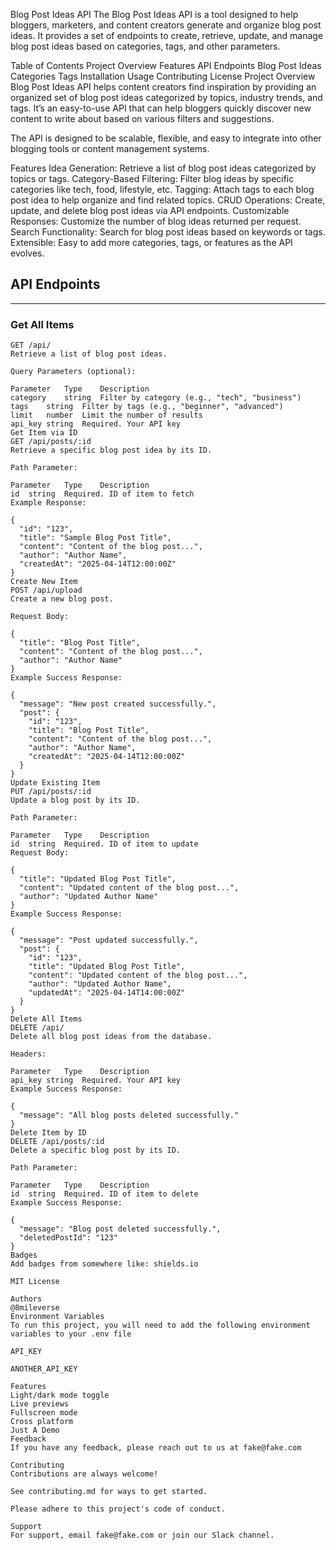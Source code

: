 Blog Post Ideas API
The Blog Post Ideas API is a tool designed to help bloggers, marketers, and content creators generate and organize blog post ideas. It provides a set of endpoints to create, retrieve, update, and manage blog post ideas based on categories, tags, and other parameters.

Table of Contents
Project Overview
Features
API Endpoints
Blog Post Ideas
Categories
Tags
Installation
Usage
Contributing
License
Project Overview
Blog Post Ideas API helps content creators find inspiration by providing an organized set of blog post ideas categorized by topics, industry trends, and tags. It’s an easy-to-use API that can help bloggers quickly discover new content to write about based on various filters and suggestions.

The API is designed to be scalable, flexible, and easy to integrate into other blogging tools or content management systems.

Features
Idea Generation: Retrieve a list of blog post ideas categorized by topics or tags.
Category-Based Filtering: Filter blog ideas by specific categories like tech, food, lifestyle, etc.
Tagging: Attach tags to each blog post idea to help organize and find related topics.
CRUD Operations: Create, update, and delete blog post ideas via API endpoints.
Customizable Responses: Customize the number of blog ideas returned per request.
Search Functionality: Search for blog post ideas based on keywords or tags.
Extensible: Easy to add more categories, tags, or features as the API evolves.
## API Endpoints

---

### Get All Items

```http
GET /api/
Retrieve a list of blog post ideas.

Query Parameters (optional):

Parameter	Type	Description
category	string	Filter by category (e.g., "tech", "business")
tags	string	Filter by tags (e.g., "beginner", "advanced")
limit	number	Limit the number of results
api_key	string	Required. Your API key
Get Item via ID
GET /api/posts/:id
Retrieve a specific blog post idea by its ID.

Path Parameter:

Parameter	Type	Description
id	string	Required. ID of item to fetch
Example Response:

{
  "id": "123",
  "title": "Sample Blog Post Title",
  "content": "Content of the blog post...",
  "author": "Author Name",
  "createdAt": "2025-04-14T12:00:00Z"
}
Create New Item
POST /api/upload
Create a new blog post.

Request Body:

{
  "title": "Blog Post Title",
  "content": "Content of the blog post...",
  "author": "Author Name"
}
Example Success Response:

{
  "message": "New post created successfully.",
  "post": {
    "id": "123",
    "title": "Blog Post Title",
    "content": "Content of the blog post...",
    "author": "Author Name",
    "createdAt": "2025-04-14T12:00:00Z"
  }
}
Update Existing Item
PUT /api/posts/:id
Update a blog post by its ID.

Path Parameter:

Parameter	Type	Description
id	string	Required. ID of item to update
Request Body:

{
  "title": "Updated Blog Post Title",
  "content": "Updated content of the blog post...",
  "author": "Updated Author Name"
}
Example Success Response:

{
  "message": "Post updated successfully.",
  "post": {
    "id": "123",
    "title": "Updated Blog Post Title",
    "content": "Updated content of the blog post...",
    "author": "Updated Author Name",
    "updatedAt": "2025-04-14T14:00:00Z"
  }
}
Delete All Items
DELETE /api/
Delete all blog post ideas from the database.

Headers:

Parameter	Type	Description
api_key	string	Required. Your API key
Example Success Response:

{
  "message": "All blog posts deleted successfully."
}
Delete Item by ID
DELETE /api/posts/:id
Delete a specific blog post by its ID.

Path Parameter:

Parameter	Type	Description
id	string	Required. ID of item to delete
Example Success Response:

{
  "message": "Blog post deleted successfully.",
  "deletedPostId": "123"
}
Badges
Add badges from somewhere like: shields.io

MIT License

Authors
@8mileverse
Environment Variables
To run this project, you will need to add the following environment variables to your .env file

API_KEY

ANOTHER_API_KEY

Features
Light/dark mode toggle
Live previews
Fullscreen mode
Cross platform
Just A Demo
Feedback
If you have any feedback, please reach out to us at fake@fake.com

Contributing
Contributions are always welcome!

See contributing.md for ways to get started.

Please adhere to this project's code of conduct.

Support
For support, email fake@fake.com or join our Slack channel.
